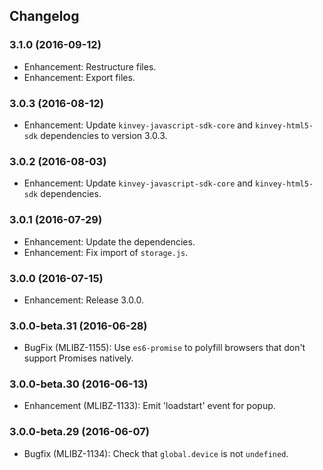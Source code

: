 ## Changelog
### 3.1.0 (2016-09-12)
* Enhancement: Restructure files.
* Enhancement: Export files.

### 3.0.3 (2016-08-12)
* Enhancement: Update `kinvey-javascript-sdk-core` and `kinvey-html5-sdk` dependencies to version 3.0.3.

### 3.0.2 (2016-08-03)
* Enhancement: Update `kinvey-javascript-sdk-core` and `kinvey-html5-sdk` dependencies.

### 3.0.1 (2016-07-29)
* Enhancement: Update the dependencies.
* Enhancement: Fix import of `storage.js`.

### 3.0.0 (2016-07-15)
* Enhancement: Release 3.0.0.

### 3.0.0-beta.31 (2016-06-28)
* BugFix (MLIBZ-1155): Use `es6-promise` to polyfill browsers that don't support Promises natively.

### 3.0.0-beta.30 (2016-06-13)
* Enhancement (MLIBZ-1133): Emit 'loadstart' event for popup.

### 3.0.0-beta.29 (2016-06-07)
* Bugfix (MLIBZ-1134): Check that `global.device` is not `undefined`.

